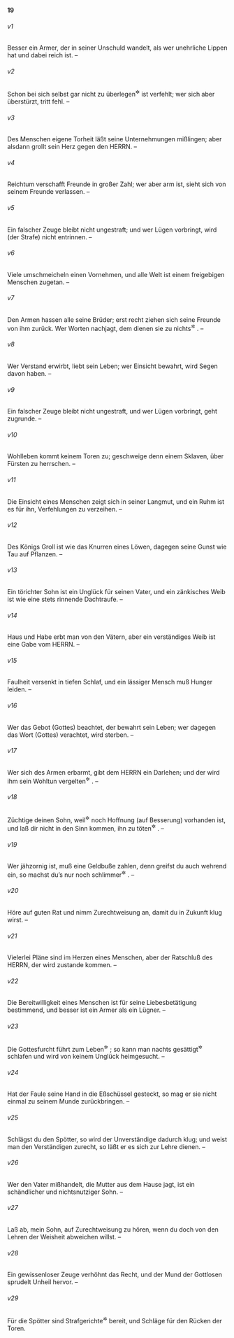 __19__

###### v1
Besser ein Armer, der in seiner Unschuld wandelt, als wer unehrliche Lippen hat und dabei reich ist. –

###### v2
Schon bei sich selbst gar nicht zu überlegen<sup title="?">&#x2732;</sup>
 ist verfehlt; wer sich aber überstürzt, tritt fehl. –

###### v3
Des Menschen eigene Torheit läßt seine Unternehmungen mißlingen; aber alsdann grollt sein Herz gegen den HERRN. –

###### v4
Reichtum verschafft Freunde in großer Zahl; wer aber arm ist, sieht sich von seinem Freunde verlassen. –

###### v5
Ein falscher Zeuge bleibt nicht ungestraft; und wer Lügen vorbringt, wird (der Strafe) nicht entrinnen. –

###### v6
Viele umschmeicheln einen Vornehmen, und alle Welt ist einem freigebigen Menschen zugetan. –

###### v7
Den Armen hassen alle seine Brüder; erst recht ziehen sich seine Freunde von ihm zurück. Wer Worten nachjagt, dem dienen sie zu nichts<sup title="?">&#x2732;</sup>
. –

###### v8
Wer Verstand erwirbt, liebt sein Leben; wer Einsicht bewahrt, wird Segen davon haben. –

###### v9
Ein falscher Zeuge bleibt nicht ungestraft, und wer Lügen vorbringt, geht zugrunde. –

###### v10
Wohlleben kommt keinem Toren zu; geschweige denn einem Sklaven, über Fürsten zu herrschen. –

###### v11
Die Einsicht eines Menschen zeigt sich in seiner Langmut, und ein Ruhm ist es für ihn, Verfehlungen zu verzeihen. –

###### v12
Des Königs Groll ist wie das Knurren eines Löwen, dagegen seine Gunst wie Tau auf Pflanzen. –

###### v13
Ein törichter Sohn ist ein Unglück für seinen Vater, und ein zänkisches Weib ist wie eine stets rinnende Dachtraufe. –

###### v14
Haus und Habe erbt man von den Vätern, aber ein verständiges Weib ist eine Gabe vom HERRN. –

###### v15
Faulheit versenkt in tiefen Schlaf, und ein lässiger Mensch muß Hunger leiden. –

###### v16
Wer das Gebot (Gottes) beachtet, der bewahrt sein Leben; wer dagegen das Wort (Gottes) verachtet, wird sterben. –

###### v17
Wer sich des Armen erbarmt, gibt dem HERRN ein Darlehen; und der wird ihm sein Wohltun vergelten<sup title="oder: sein Guthaben zurückerstatten">&#x2732;</sup>
. –

###### v18
Züchtige deinen Sohn, weil<sup title="oder: solange">&#x2732;</sup>
 noch Hoffnung (auf Besserung) vorhanden ist, und laß dir nicht in den Sinn kommen, ihn zu töten<sup title="oder: dem Untergang preiszugeben">&#x2732;</sup>
. –

###### v19
Wer jähzornig ist, muß eine Geldbuße zahlen, denn greifst du auch wehrend ein, so machst du’s nur noch schlimmer<sup title="?">&#x2732;</sup>
. –

###### v20
Höre auf guten Rat und nimm Zurechtweisung an, damit du in Zukunft klug wirst. –

###### v21
Vielerlei Pläne sind im Herzen eines Menschen, aber der Ratschluß des HERRN, der wird zustande kommen. –

###### v22
Die Bereitwilligkeit eines Menschen ist für seine Liebesbetätigung bestimmend, und besser ist ein Armer als ein Lügner. –

###### v23
Die Gottesfurcht führt zum Leben<sup title="oder: gereicht zum Segen">&#x2732;</sup>
; so kann man nachts gesättigt<sup title="oder: befriedigt">&#x2732;</sup>
 schlafen und wird von keinem Unglück heimgesucht. –

###### v24
Hat der Faule seine Hand in die Eßschüssel gesteckt, so mag er sie nicht einmal zu seinem Munde zurückbringen. –

###### v25
Schlägst du den Spötter, so wird der Unverständige dadurch klug; und weist man den Verständigen zurecht, so läßt er es sich zur Lehre dienen. –

###### v26
Wer den Vater mißhandelt, die Mutter aus dem Hause jagt, ist ein schändlicher und nichtsnutziger Sohn. –

###### v27
Laß ab, mein Sohn, auf Zurechtweisung zu hören, wenn du doch von den Lehren der Weisheit abweichen willst. –

###### v28
Ein gewissenloser Zeuge verhöhnt das Recht, und der Mund der Gottlosen sprudelt Unheil hervor. –

###### v29
Für die Spötter sind Strafgerichte<sup title="oder: Stöcke">&#x2732;</sup>
 bereit, und Schläge für den Rücken der Toren.